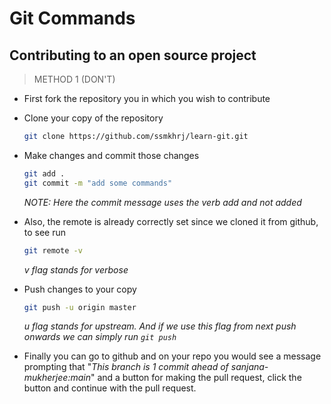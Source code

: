 # Git Commands

## Contributing to an open source project

> METHOD 1 (DON'T)

- First fork the repository you in which you wish to contribute

- Clone your copy of the repository
  ```bash
  git clone https://github.com/ssmkhrj/learn-git.git
  ```
- Make changes and commit those changes
  ```bash
  git add .
  git commit -m "add some commands"
  ```
  _NOTE: Here the commit message uses the verb add and not added_
- Also, the remote is already correctly set since we cloned it from github, to see run

  ```bash
  git remote -v
  ```

  _v flag stands for verbose_

- Push changes to your copy

  ```bash
  git push -u origin master
  ```

  _u flag stands for upstream. And if we use this flag from next push onwards we can simply run `git push`_

- Finally you can go to github and on your repo you would see a message prompting that "_This branch is 1 commit ahead of sanjana-mukherjee:main_" and a button for making the pull request, click the button and continue with the pull request.
